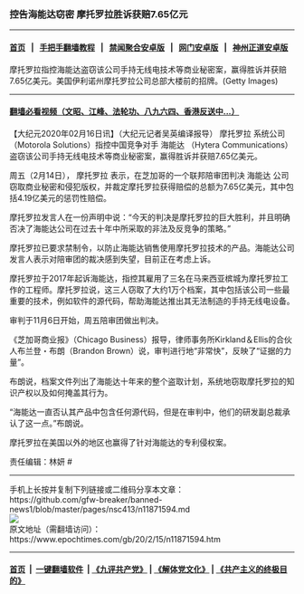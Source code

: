 ### 控告海能达窃密 摩托罗拉胜诉获赔7.65亿元
------------------------

#### [首页](https://github.com/gfw-breaker/banned-news1/blob/master/README.md) &nbsp;&nbsp;|&nbsp;&nbsp; [手把手翻墙教程](https://github.com/gfw-breaker/guides/wiki) &nbsp;&nbsp;|&nbsp;&nbsp; [禁闻聚合安卓版](https://github.com/gfw-breaker/bn-android) &nbsp;&nbsp;|&nbsp;&nbsp; [网门安卓版](https://github.com/oGate2/oGate) &nbsp;&nbsp;|&nbsp;&nbsp; [神州正道安卓版](https://github.com/SzzdOgate/update) 



<div><img alt="" class="aligncenter wp-post-image" src="https://i.epochtimes.com/assets/uploads/2006/01/60121084246868.jpg"/>
<div class="red16 caption">
 摩托罗拉指控海能达盗窃该公司手持无线电技术等商业秘密案，赢得胜诉并获赔7.65亿美元。美国伊利诺州摩托罗拉公司总部大楼前的招牌。(Getty Images)
</div>
</div><hr/>

#### [翻墙必看视频（文昭、江峰、法轮功、八九六四、香港反送中...）](https://github.com/gfw-breaker/banned-news1/blob/master/pages/link3.md)

<div><p>
 【大纪元2020年02月16日讯】（大纪元记者吴英编译报导）
 <ok href="https://www.epochtimes.com/gb/tag/%E6%91%A9%E6%89%98%E7%BD%97%E6%8B%89.html">
  摩托罗拉
 </ok>
 系统公司（Motorola Solutions）指控中国竞争对手
 <ok href="https://www.epochtimes.com/gb/tag/%E6%B5%B7%E8%83%BD%E8%BE%BE.html">
  海能达
 </ok>
 （Hytera Communications）盗窃该公司手持无线电技术等商业秘密案，赢得胜诉并获赔7.65亿美元。
</p>
<p>
 周五（2月14日），
 <ok href="https://www.epochtimes.com/gb/tag/%E6%91%A9%E6%89%98%E7%BD%97%E6%8B%89.html">
  摩托罗拉
 </ok>
 表示，在芝加哥的一个联邦陪审团判决
 <ok href="https://www.epochtimes.com/gb/tag/%E6%B5%B7%E8%83%BD%E8%BE%BE.html">
  海能达
 </ok>
 公司窃取商业秘密和侵犯版权，并裁定摩托罗拉获得赔偿的总额为7.65亿美元，其中包括4.19亿美元的惩罚性赔偿。
</p>
<p>
 摩托罗拉发言人在一份声明中说：“今天的判决是摩托罗拉的巨大胜利，并且明确否决了海能达公司在过去十年中所采取的非法及反竞争的策略。”
</p>
<p>
 摩托罗拉已要求禁制令，以防止海能达销售使用摩托罗拉技术的产品。海能达公司发言人表示对陪审团的裁决感到失望，目前正在考虑上诉。
</p>
<p>
 摩托罗拉于2017年起诉海能达，指控其雇用了三名在马来西亚槟城为摩托罗拉工作的工程师。摩托罗拉说，这三人窃取了大约1万个档案，其中包括该公司一些最重要的技术，例如软件的源代码，帮助海能达推出其无法制造的手持无线电设备。
</p>
<p>
 审判于11月6日开始，周五陪审团做出判决。
</p>
<p>
 《芝加哥商业报》（Chicago Business）报导，律师事务所Kirkland＆Ellis的合伙人布兰登・布朗（Brandon Brown）说，审判进行地“非常快”，反映了“证据的力量”。
</p>
<p>
 布朗说，档案文件列出了海能达十年来的整个盗取计划，系统地窃取摩托罗拉的知识产权以及如何掩盖其行为。
</p>
<p>
 “海能达一直否认其产品中包含任何源代码，但是在审判中，他们的研发副总裁承认了这一点。”布朗说。
</p>
<p>
 摩托罗拉在美国以外的地区也赢得了针对海能达的专利侵权案。
</p>
<p>
 责任编辑：林妍 #
</p>
</div>
<hr/>
手机上长按并复制下列链接或二维码分享本文章：<br/>
https://github.com/gfw-breaker/banned-news1/blob/master/pages/nsc413/n11871594.md <br/>
<a href='https://github.com/gfw-breaker/banned-news1/blob/master/pages/nsc413/n11871594.md'><img src='https://github.com/gfw-breaker/banned-news1/blob/master/pages/nsc413/n11871594.md.png'/></a> <br/>
原文地址（需翻墙访问）：https://www.epochtimes.com/gb/20/2/15/n11871594.htm


------------------------
#### [首页](https://github.com/gfw-breaker/banned-news1/blob/master/README.md) &nbsp;|&nbsp; [一键翻墙软件](https://github.com/gfw-breaker/nogfw/blob/master/README.md) &nbsp;| [《九评共产党》](https://github.com/gfw-breaker/9ping.md/blob/master/README.md#九评之一评共产党是什么) | [《解体党文化》](https://github.com/gfw-breaker/jtdwh.md/blob/master/README.md) | [《共产主义的终极目的》](https://github.com/gfw-breaker/gczydzjmd.md/blob/master/README.md)


<img src='http://gfw-breaker.win/banned-news/pages/nsc413/n11871594.md' width='0px' height='0px'/>